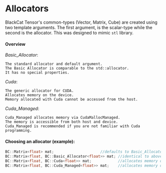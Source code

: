 # Allocators 

BlackCat Tensor's common-types (Vector, Matrix, Cube) are created using two template arguments. The first argument, is the scalar-type while the second is the allocator. This was designed to mimic `stl` library.

	
#### Overview

*Basic_Allocator*:

	The standard allocator and default argument.
	The Basic Allocator is comparable to the std::allocator.
	It has no special properties.

*Cuda*:

	The generic allocator for CUDA. 
	Allocates memory on the device. 
	Memory allocated with Cuda cannot be accessed from the host.

*Cuda_Managed*:

	Cuda_Managed allocates memory via CudaMallocManaged. 
	The memory is accessible from both host and device. 
	Cuda_Managed is recommended if you are not familiar with Cuda programming.

#### Choosing an allocator (example):

```cpp
BC::Matrix<float> mat; 			    	   //defaults to Basic_Allocator<float>
BC::Matrix<float, BC::Basic_Allocator<float>> mat; //identical to above   
BC::Matrix<float, BC::Cuda<float>> mat;	    	   //allocates memory on the GPU 
BC::Matrix<float, BC::Cuda_Managed<float>> mat;    //allocates memory on the GPU but data transfer is managed automatically. 
```
